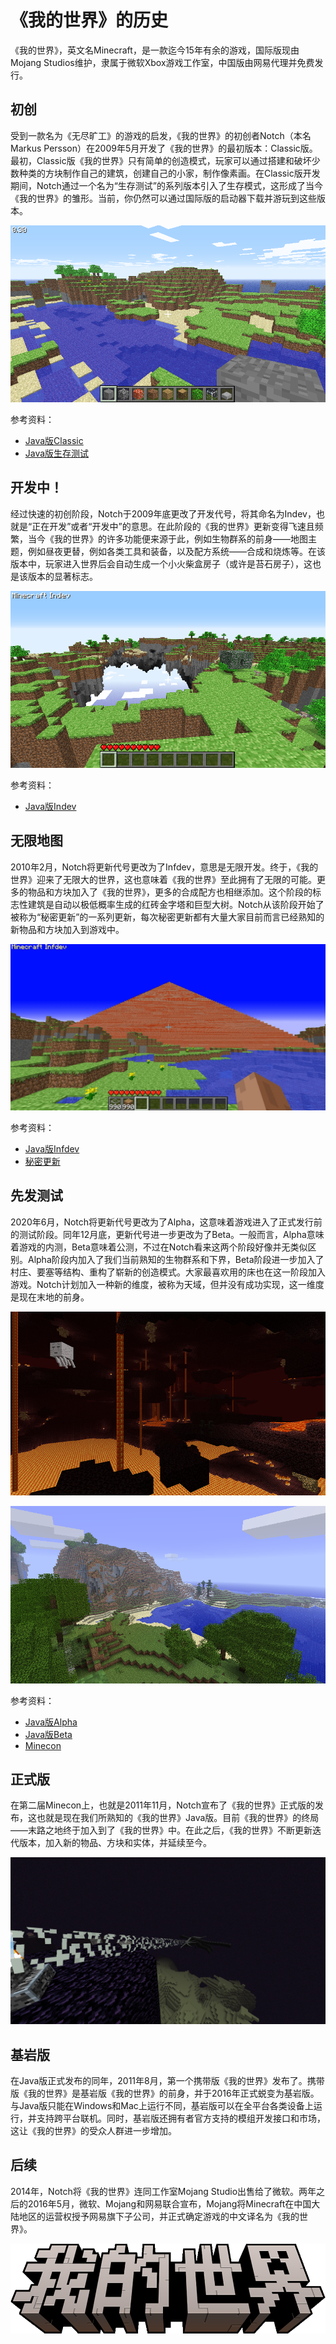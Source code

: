 # 《我的世界》的历史

《我的世界》，英文名Minecraft，是一款迄今15年有余的游戏，国际版现由Mojang Studios维护，隶属于微软Xbox游戏工作室，中国版由网易代理并免费发行。

## 初创

受到一款名为《无尽旷工》的游戏的启发，《我的世界》的初创者Notch（本名Markus Persson）在2009年5月开发了《我的世界》的最初版本：Classic版。最初，Classic版《我的世界》只有简单的创造模式，玩家可以通过搭建和破坏少数种类的方块制作自己的建筑，创建自己的小家，制作像素画。在Classic版开发期间，Notch通过一个名为“生存测试”的系列版本引入了生存模式，这形成了当今《我的世界》的雏形。当前，你仍然可以通过国际版的启动器下载并游玩到这些版本。

![img](./assets/Classic.png)

参考资料：

- [Java版Classic](https://zh.minecraft.wiki/w/Java版Classic)
- [Java版生存测试](https://zh.minecraft.wiki/w/Java版生存测试)

## 开发中！

经过快速的初创阶段，Notch于2009年底更改了开发代号，将其命名为Indev，也就是“正在开发”或者“开发中”的意思。在此阶段的《我的世界》更新变得飞速且频繁，当今《我的世界》的许多功能便来源于此，例如生物群系的前身——地图主题，例如昼夜更替，例如各类工具和装备，以及配方系统——合成和烧炼等。在该版本中，玩家进入世界后会自动生成一个小火柴盒房子（或许是苔石房子），这也是该版本的显著标志。

![img](./assets/Indev.png)

参考资料：

- [Java版Indev](https://zh.minecraft.wiki/w/Java版Indev)

## 无限地图

2010年2月，Notch将更新代号更改为了Infdev，意思是无限开发。终于，《我的世界》迎来了无限大的世界，这也意味着《我的世界》至此拥有了无限的可能。更多的物品和方块加入了《我的世界》，更多的合成配方也相继添加。这个阶段的标志性建筑是自动以极低概率生成的红砖金字塔和巨型大树。Notch从该阶段开始了被称为“秘密更新”的一系列更新，每次秘密更新都有大量大家目前而言已经熟知的新物品和方块加入到游戏中。

![img](./assets/OldInfdev.png)

参考资料：

- [Java版Infdev](https://zh.minecraft.wiki/w/Java版Infdev)
- [秘密更新](https://zh.minecraft.wiki/w/%E7%A7%98%E5%AF%86%E6%9B%B4%E6%96%B0)

## 先发测试

2020年6月，Notch将更新代号更改为了Alpha，这意味着游戏进入了正式发行前的测试阶段。同年12月底，更新代号进一步更改为了Beta。一般而言，Alpha意味着游戏的内测，Beta意味着公测，不过在Notch看来这两个阶段好像并无类似区别。Alpha阶段内加入了我们当前熟知的生物群系和下界，Beta阶段进一步加入了村庄、要塞等结构、重构了崭新的创造模式。大家最喜欢用的床也在这一阶段加入游戏。Notch计划加入一种新的维度，被称为天域，但并没有成功实现，这一维度是现在末地的前身。

![img](./assets/Old_Nether.png)

![img](./assets/Beta.png)

参考资料：

- [Java版Alpha](https://zh.minecraft.wiki/w/Java版Alpha)
- [Java版Beta](https://zh.minecraft.wiki/w/Java版Beta)
- [Minecon](https://zh.minecraft.wiki/w/Minecraft%E5%B9%B4%E5%BA%A6%E6%B4%BB%E5%8A%A8)

## 正式版

在第二届Minecon上，也就是2011年11月，Notch宣布了《我的世界》正式版的发布，这也就是现在我们所熟知的《我的世界》Java版。目前《我的世界》的终局——末路之地终于加入到了《我的世界》中。在此之后，《我的世界》不断更新迭代版本，加入新的物品、方块和实体，并延续至今。

![img](./assets/TheEnderdragon.png)

## 基岩版

在Java版正式发布的同年，2011年8月，第一个携带版《我的世界》发布了。携带版《我的世界》是基岩版《我的世界》的前身，并于2016年正式蜕变为基岩版。与Java版只能在Windows和Mac上运行不同，基岩版可以在全平台各类设备上运行，并支持跨平台联机。同时，基岩版还拥有者官方支持的模组开发接口和市场，这让《我的世界》的受众人群进一步增加。

## 后续

2014年，Notch将《我的世界》连同工作室Mojang Studio出售给了微软。两年之后的2016年5月，微软、Mojang和网易联合宣布，Mojang将Minecraft在中国大陆地区的运营权授予网易旗下子公司，并正式确定游戏的中文译名为《我的世界》。

![img](./assets/China_Edition_3.png)